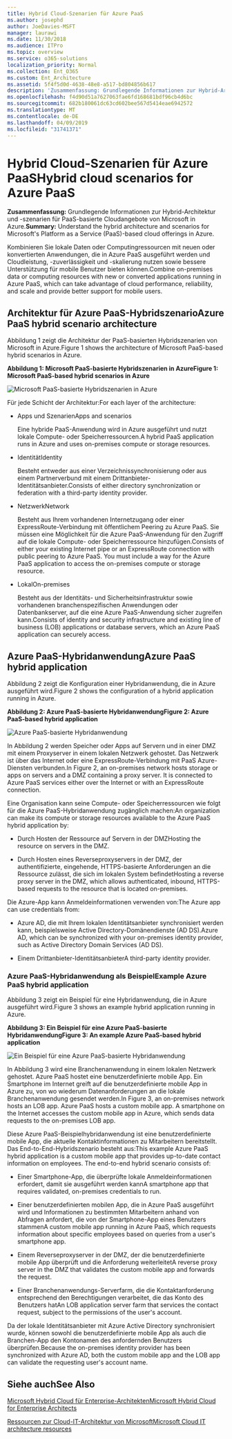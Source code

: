 ```yaml
---
title: Hybrid Cloud-Szenarien für Azure PaaS
ms.author: josephd
author: JoeDavies-MSFT
manager: laurawi
ms.date: 11/30/2018
ms.audience: ITPro
ms.topic: overview
ms.service: o365-solutions
localization_priority: Normal
ms.collection: Ent_O365
ms.custom: Ent_Architecture
ms.assetid: 5f4f5d0d-4638-48e8-a517-bd804856b617
description: 'Zusammenfassung: Grundlegende Informationen zur Hybrid-Architektur und -szenarien für PaaS-basierte Cloudangebote von Microsoft in Azure.'
ms.openlocfilehash: f4d90d51a7627063fae6fd168681bdf96cb4d6bc
ms.sourcegitcommit: 682b180061dc63cd602bee567d5414eae6942572
ms.translationtype: MT
ms.contentlocale: de-DE
ms.lasthandoff: 04/09/2019
ms.locfileid: "31741371"
---
```

# <a name="hybrid-cloud-scenarios-for-azure-paas"></a><span data-ttu-id="60143-103">Hybrid Cloud-Szenarien für Azure PaaS</span><span class="sxs-lookup"><span data-stu-id="60143-103">Hybrid cloud scenarios for Azure PaaS</span></span>

 <span data-ttu-id="60143-104">**Zusammenfassung:** Grundlegende Informationen zur Hybrid-Architektur und -szenarien für PaaS-basierte Cloudangebote von Microsoft in Azure.</span><span class="sxs-lookup"><span data-stu-id="60143-104">**Summary:** Understand the hybrid architecture and scenarios for Microsoft's Platform as a Service (PaaS)-based cloud offerings in Azure.</span></span>
  
<span data-ttu-id="60143-105">Kombinieren Sie lokale Daten oder Computingressourcen mit neuen oder konvertierten Anwendungen, die in Azure PaaS ausgeführt werden und Cloudleistung, -zuverlässigkeit und -skalierung nutzen sowie bessere Unterstützung für mobile Benutzer bieten können.</span><span class="sxs-lookup"><span data-stu-id="60143-105">Combine on-premises data or computing resources with new or converted applications running in Azure PaaS, which can take advantage of cloud performance, reliability, and scale and provide better support for mobile users.</span></span> 
  
## <a name="azure-paas-hybrid-scenario-architecture"></a><span data-ttu-id="60143-106">Architektur für Azure PaaS-Hybridszenario</span><span class="sxs-lookup"><span data-stu-id="60143-106">Azure PaaS hybrid scenario architecture</span></span>

<span data-ttu-id="60143-107">Abbildung 1 zeigt die Architektur der PaaS-basierten Hybridszenarien von Microsoft in Azure.</span><span class="sxs-lookup"><span data-stu-id="60143-107">Figure 1 shows the architecture of Microsoft PaaS-based hybrid scenarios in Azure.</span></span>
  
**<span data-ttu-id="60143-108">Abbildung 1: Microsoft PaaS-basierte Hybridszenarien in Azure</span><span class="sxs-lookup"><span data-stu-id="60143-108">Figure 1: Microsoft PaaS-based hybrid scenarios in Azure</span></span>**

![Microsoft PaaS-basierte Hybridszenarien in Azure](media/Hybrid-Poster/Hybrid-Cloud-Stack-PaaS.png)
  
<span data-ttu-id="60143-110">Für jede Schicht der Architektur:</span><span class="sxs-lookup"><span data-stu-id="60143-110">For each layer of the architecture:</span></span>
  
- <span data-ttu-id="60143-111">Apps und Szenarien</span><span class="sxs-lookup"><span data-stu-id="60143-111">Apps and scenarios</span></span>
    
    <span data-ttu-id="60143-112">Eine hybride PaaS-Anwendung wird in Azure ausgeführt und nutzt lokale Compute- oder Speicherressourcen.</span><span class="sxs-lookup"><span data-stu-id="60143-112">A hybrid PaaS application runs in Azure and uses on-premises compute or storage resources.</span></span>
    
- <span data-ttu-id="60143-113">Identität</span><span class="sxs-lookup"><span data-stu-id="60143-113">Identity</span></span>
    
    <span data-ttu-id="60143-114">Besteht entweder aus einer Verzeichnissynchronisierung oder aus einem Partnerverbund mit einem Drittanbieter-Identitätsanbieter.</span><span class="sxs-lookup"><span data-stu-id="60143-114">Consists of either directory synchronization or federation with a third-party identity provider.</span></span>
    
- <span data-ttu-id="60143-115">Netzwerk</span><span class="sxs-lookup"><span data-stu-id="60143-115">Network</span></span>
    
    <span data-ttu-id="60143-p101">Besteht aus Ihrem vorhandenen Internetzugang oder einer ExpressRoute-Verbindung mit öffentlichem Peering zu Azure PaaS. Sie müssen eine Möglichkeit für die Azure PaaS-Anwendung für den Zugriff auf die lokale Compute- oder Speicherressource hinzufügen.</span><span class="sxs-lookup"><span data-stu-id="60143-p101">Consists of either your existing Internet pipe or an ExpressRoute connection with public peering to Azure PaaS. You must include a way for the Azure PaaS application to access the on-premises compute or storage resource.</span></span>
    
- <span data-ttu-id="60143-118">Lokal</span><span class="sxs-lookup"><span data-stu-id="60143-118">On-premises</span></span>
    
    <span data-ttu-id="60143-119">Besteht aus der Identitäts- und Sicherheitsinfrastruktur sowie vorhandenen branchenspezifischen Anwendungen oder Datenbankserver, auf die eine Azure PaaS-Anwendung sicher zugreifen kann.</span><span class="sxs-lookup"><span data-stu-id="60143-119">Consists of identity and security infrastructure and existing line of business (LOB) applications or database servers, which an Azure PaaS application can securely access.</span></span>
    
## <a name="azure-paas-hybrid-application"></a><span data-ttu-id="60143-120">Azure PaaS-Hybridanwendung</span><span class="sxs-lookup"><span data-stu-id="60143-120">Azure PaaS hybrid application</span></span>

<span data-ttu-id="60143-121">Abbildung 2 zeigt die Konfiguration einer Hybridanwendung, die in Azure ausgeführt wird.</span><span class="sxs-lookup"><span data-stu-id="60143-121">Figure 2 shows the configuration of a hybrid application running in Azure.</span></span>
  
**<span data-ttu-id="60143-122">Abbildung 2: Azure PaaS-basierte Hybridanwendung</span><span class="sxs-lookup"><span data-stu-id="60143-122">Figure 2: Azure PaaS-based hybrid application</span></span>**

![Azure PaaS-basierte Hybridanwendung](media/Hybrid-Poster/Hybrid-Cloud-Stack-PaaS-Apps.png)
  
<span data-ttu-id="60143-p102">In Abbildung 2 werden Speicher oder Apps auf Servern und in einer DMZ mit einem Proxyserver in einem lokalen Netzwerk gehostet. Das Netzwerk ist über das Internet oder eine ExpressRoute-Verbindung mit PaaS Azure-Diensten verbunden.</span><span class="sxs-lookup"><span data-stu-id="60143-p102">In Figure 2, an on-premises network hosts storage or apps on servers and a DMZ containing a proxy server. It is connected to Azure PaaS services either over the Internet or with an ExpressRoute connection.</span></span>
  
<span data-ttu-id="60143-126">Eine Organisation kann seine Compute- oder Speicherressourcen wie folgt für die Azure PaaS-Hybridanwendung zugänglich machen:</span><span class="sxs-lookup"><span data-stu-id="60143-126">An organization can make its compute or storage resources available to the Azure PaaS hybrid application by:</span></span>
  
- <span data-ttu-id="60143-127">Durch Hosten der Ressource auf Servern in der DMZ</span><span class="sxs-lookup"><span data-stu-id="60143-127">Hosting the resource on servers in the DMZ.</span></span>
    
- <span data-ttu-id="60143-128">Durch Hosten eines Reverseproxyservers in der DMZ, der authentifizierte, eingehende, HTTPS-basierte Anforderungen an die Ressource zulässt, die sich im lokalen System befindet</span><span class="sxs-lookup"><span data-stu-id="60143-128">Hosting a reverse proxy server in the DMZ, which allows authenticated, inbound, HTTPS-based requests to the resource that is located on-premises.</span></span>
    
<span data-ttu-id="60143-129">Die Azure-App kann Anmeldeinformationen verwenden von:</span><span class="sxs-lookup"><span data-stu-id="60143-129">The Azure app can use credentials from:</span></span>
  
- <span data-ttu-id="60143-130">Azure AD, die mit Ihrem lokalen Identitätsanbieter synchronisiert werden kann, beispielsweise Active Directory-Domänendienste (AD DS).</span><span class="sxs-lookup"><span data-stu-id="60143-130">Azure AD, which can be synchronized with your on-premises identity provider, such as Active Directory Domain Services (AD DS).</span></span>
    
- <span data-ttu-id="60143-131">Einem Drittanbieter-Identitätsanbieter</span><span class="sxs-lookup"><span data-stu-id="60143-131">A third-party identity provider.</span></span>
    
### <a name="example-azure-paas-hybrid-application"></a><span data-ttu-id="60143-132">Azure PaaS-Hybridanwendung als Beispiel</span><span class="sxs-lookup"><span data-stu-id="60143-132">Example Azure PaaS hybrid application</span></span>

<span data-ttu-id="60143-133">Abbildung 3 zeigt ein Beispiel für eine Hybridanwendung, die in Azure ausgeführt wird.</span><span class="sxs-lookup"><span data-stu-id="60143-133">Figure 3 shows an example hybrid application running in Azure.</span></span>
  
**<span data-ttu-id="60143-134">Abbildung 3: Ein Beispiel für eine Azure PaaS-basierte Hybridanwendung</span><span class="sxs-lookup"><span data-stu-id="60143-134">Figure 3: An example Azure PaaS-based hybrid application</span></span>**

![Ein Beispiel für eine Azure PaaS-basierte Hybridanwendung](media/Hybrid-Poster/Hybrid-Cloud-Stack-PaaS-Apps-Ex.png)
  
<span data-ttu-id="60143-p103">In Abbildung 3 wird eine Branchenanwendung in einem lokalen Netzwerk gehostet. Azure PaaS hostet eine benutzerdefinierte mobile App. Ein Smartphone im Internet greift auf die benutzerdefinierte mobile App in Azure zu, von wo wiederum Datenanforderungen an die lokale Branchenanwendung gesendet werden.</span><span class="sxs-lookup"><span data-stu-id="60143-p103">In Figure 3, an on-premises network hosts an LOB app. Azure PaaS hosts a custom mobile app. A smartphone on the Internet accesses the custom mobile app in Azure, which sends data requests to the on-premises LOB app.</span></span>
  
<span data-ttu-id="60143-p104">Diese Azure PaaS-Beispielhybridanwendung ist eine benutzerdefinierte mobile App, die aktuelle Kontaktinformationen zu Mitarbeitern bereitstellt. Das End-to-End-Hybridszenario besteht aus:</span><span class="sxs-lookup"><span data-stu-id="60143-p104">This example Azure PaaS hybrid application is a custom mobile app that provides up-to-date contact information on employees. The end-to-end hybrid scenario consists of:</span></span>
  
- <span data-ttu-id="60143-141">Einer Smartphone-App, die überprüfte lokale Anmeldeinformationen erfordert, damit sie ausgeführt werden kann</span><span class="sxs-lookup"><span data-stu-id="60143-141">A smartphone app that requires validated, on-premises credentials to run.</span></span>
    
- <span data-ttu-id="60143-142">Einer benutzerdefinierten mobilen App, die in Azure PaaS ausgeführt wird und Informationen zu bestimmten Mitarbeitern anhand von Abfragen anfordert, die von der Smartphone-App eines Benutzers stammen</span><span class="sxs-lookup"><span data-stu-id="60143-142">A custom mobile app running in Azure PaaS, which requests information about specific employees based on queries from a user's smartphone app.</span></span>
    
- <span data-ttu-id="60143-143">Einem Reverseproxyserver in der DMZ, der die benutzerdefinierte mobile App überprüft und die Anforderung weiterleitet</span><span class="sxs-lookup"><span data-stu-id="60143-143">A reverse proxy server in the DMZ that validates the custom mobile app and forwards the request.</span></span>
    
- <span data-ttu-id="60143-144">Einer Branchenanwendungs-Serverfarm, die die Kontaktanforderung entsprechend den Berechtigungen verarbeitet, die das Konto des Benutzers hat</span><span class="sxs-lookup"><span data-stu-id="60143-144">An LOB application server farm that services the contact request, subject to the permissions of the user's account.</span></span>
    
<span data-ttu-id="60143-145">Da der lokale Identitätsanbieter mit Azure Active Directory synchronisiert wurde, können sowohl die benutzerdefinierte mobile App als auch die Branchen-App den Kontonamen des anfordernden Benutzers überprüfen.</span><span class="sxs-lookup"><span data-stu-id="60143-145">Because the on-premises identity provider has been synchronized with Azure AD, both the custom mobile app and the LOB app can validate the requesting user's account name.</span></span>
  
## <a name="see-also"></a><span data-ttu-id="60143-146">Siehe auch</span><span class="sxs-lookup"><span data-stu-id="60143-146">See Also</span></span>

[<span data-ttu-id="60143-147">Microsoft Hybrid Cloud für Enterprise-Architekten</span><span class="sxs-lookup"><span data-stu-id="60143-147">Microsoft Hybrid Cloud for Enterprise Architects</span></span>](microsoft-hybrid-cloud-for-enterprise-architects.md)
  
[<span data-ttu-id="60143-148">Ressourcen zur Cloud-IT-Architektur von Microsoft</span><span class="sxs-lookup"><span data-stu-id="60143-148">Microsoft Cloud IT architecture resources</span></span>](microsoft-cloud-it-architecture-resources.md)


